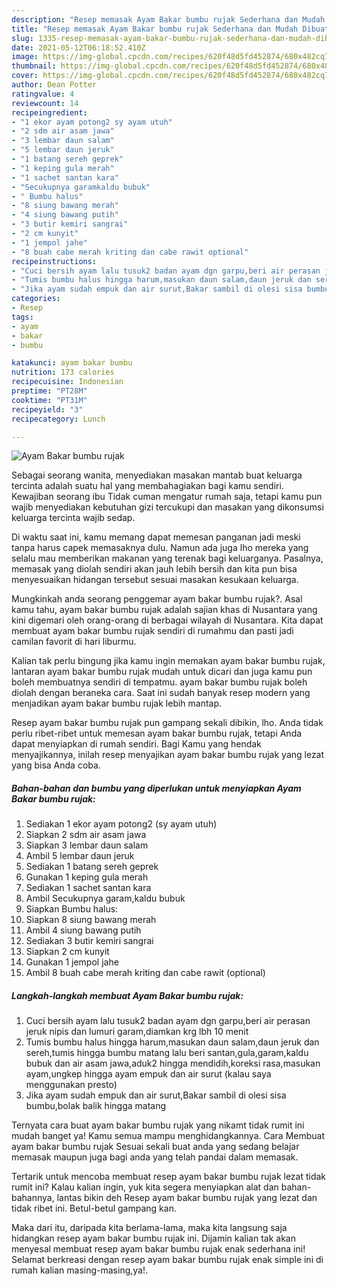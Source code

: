 ```yaml
---
description: "Resep memasak Ayam Bakar bumbu rujak Sederhana dan Mudah Dibuat"
title: "Resep memasak Ayam Bakar bumbu rujak Sederhana dan Mudah Dibuat"
slug: 1335-resep-memasak-ayam-bakar-bumbu-rujak-sederhana-dan-mudah-dibuat
date: 2021-05-12T06:18:52.410Z
image: https://img-global.cpcdn.com/recipes/620f48d5fd452874/680x482cq70/ayam-bakar-bumbu-rujak-foto-resep-utama.jpg
thumbnail: https://img-global.cpcdn.com/recipes/620f48d5fd452874/680x482cq70/ayam-bakar-bumbu-rujak-foto-resep-utama.jpg
cover: https://img-global.cpcdn.com/recipes/620f48d5fd452874/680x482cq70/ayam-bakar-bumbu-rujak-foto-resep-utama.jpg
author: Dean Potter
ratingvalue: 4
reviewcount: 14
recipeingredient:
- "1 ekor ayam potong2 sy ayam utuh"
- "2 sdm air asam jawa"
- "3 lembar daun salam"
- "5 lembar daun jeruk"
- "1 batang sereh geprek"
- "1 keping gula merah"
- "1 sachet santan kara"
- "Secukupnya garamkaldu bubuk"
- " Bumbu halus"
- "8 siung bawang merah"
- "4 siung bawang putih"
- "3 butir kemiri sangrai"
- "2 cm kunyit"
- "1 jempol jahe"
- "8 buah cabe merah kriting dan cabe rawit optional"
recipeinstructions:
- "Cuci bersih ayam lalu tusuk2 badan ayam dgn garpu,beri air perasan jeruk nipis dan lumuri garam,diamkan krg lbh 10 menit"
- "Tumis bumbu halus hingga harum,masukan daun salam,daun jeruk dan sereh,tumis hingga bumbu matang lalu beri santan,gula,garam,kaldu bubuk dan air asam jawa,aduk2 hingga mendidih,koreksi rasa,masukan ayam,ungkep hingga ayam empuk dan air surut (kalau saya menggunakan presto)"
- "Jika ayam sudah empuk dan air surut,Bakar sambil di olesi sisa bumbu,bolak balik hingga matang"
categories:
- Resep
tags:
- ayam
- bakar
- bumbu

katakunci: ayam bakar bumbu 
nutrition: 173 calories
recipecuisine: Indonesian
preptime: "PT28M"
cooktime: "PT31M"
recipeyield: "3"
recipecategory: Lunch

---
```



![Ayam Bakar bumbu rujak](https://img-global.cpcdn.com/recipes/620f48d5fd452874/680x482cq70/ayam-bakar-bumbu-rujak-foto-resep-utama.jpg)

Sebagai seorang wanita, menyediakan masakan mantab buat keluarga tercinta adalah suatu hal yang membahagiakan bagi kamu sendiri. Kewajiban seorang ibu Tidak cuman mengatur rumah saja, tetapi kamu pun wajib menyediakan kebutuhan gizi tercukupi dan masakan yang dikonsumsi keluarga tercinta wajib sedap.

Di waktu  saat ini, kamu memang dapat memesan panganan jadi meski tanpa harus capek memasaknya dulu. Namun ada juga lho mereka yang selalu mau memberikan makanan yang terenak bagi keluarganya. Pasalnya, memasak yang diolah sendiri akan jauh lebih bersih dan kita pun bisa menyesuaikan hidangan tersebut sesuai masakan kesukaan keluarga. 



Mungkinkah anda seorang penggemar ayam bakar bumbu rujak?. Asal kamu tahu, ayam bakar bumbu rujak adalah sajian khas di Nusantara yang kini digemari oleh orang-orang di berbagai wilayah di Nusantara. Kita dapat membuat ayam bakar bumbu rujak sendiri di rumahmu dan pasti jadi camilan favorit di hari liburmu.

Kalian tak perlu bingung jika kamu ingin memakan ayam bakar bumbu rujak, lantaran ayam bakar bumbu rujak mudah untuk dicari dan juga kamu pun boleh membuatnya sendiri di tempatmu. ayam bakar bumbu rujak boleh diolah dengan beraneka cara. Saat ini sudah banyak resep modern yang menjadikan ayam bakar bumbu rujak lebih mantap.

Resep ayam bakar bumbu rujak pun gampang sekali dibikin, lho. Anda tidak perlu ribet-ribet untuk memesan ayam bakar bumbu rujak, tetapi Anda dapat menyiapkan di rumah sendiri. Bagi Kamu yang hendak menyajikannya, inilah resep menyajikan ayam bakar bumbu rujak yang lezat yang bisa Anda coba.

<!--inarticleads1-->

##### Bahan-bahan dan bumbu yang diperlukan untuk menyiapkan Ayam Bakar bumbu rujak:

1. Sediakan 1 ekor ayam potong2 (sy ayam utuh)
1. Siapkan 2 sdm air asam jawa
1. Siapkan 3 lembar daun salam
1. Ambil 5 lembar daun jeruk
1. Sediakan 1 batang sereh geprek
1. Gunakan 1 keping gula merah
1. Sediakan 1 sachet santan kara
1. Ambil Secukupnya garam,kaldu bubuk
1. Siapkan  Bumbu halus:
1. Siapkan 8 siung bawang merah
1. Ambil 4 siung bawang putih
1. Sediakan 3 butir kemiri sangrai
1. Siapkan 2 cm kunyit
1. Gunakan 1 jempol jahe
1. Ambil 8 buah cabe merah kriting dan cabe rawit (optional)




<!--inarticleads2-->

##### Langkah-langkah membuat Ayam Bakar bumbu rujak:

1. Cuci bersih ayam lalu tusuk2 badan ayam dgn garpu,beri air perasan jeruk nipis dan lumuri garam,diamkan krg lbh 10 menit
1. Tumis bumbu halus hingga harum,masukan daun salam,daun jeruk dan sereh,tumis hingga bumbu matang lalu beri santan,gula,garam,kaldu bubuk dan air asam jawa,aduk2 hingga mendidih,koreksi rasa,masukan ayam,ungkep hingga ayam empuk dan air surut (kalau saya menggunakan presto)
1. Jika ayam sudah empuk dan air surut,Bakar sambil di olesi sisa bumbu,bolak balik hingga matang




Ternyata cara buat ayam bakar bumbu rujak yang nikamt tidak rumit ini mudah banget ya! Kamu semua mampu menghidangkannya. Cara Membuat ayam bakar bumbu rujak Sesuai sekali buat anda yang sedang belajar memasak maupun juga bagi anda yang telah pandai dalam memasak.

Tertarik untuk mencoba membuat resep ayam bakar bumbu rujak lezat tidak rumit ini? Kalau kalian ingin, yuk kita segera menyiapkan alat dan bahan-bahannya, lantas bikin deh Resep ayam bakar bumbu rujak yang lezat dan tidak ribet ini. Betul-betul gampang kan. 

Maka dari itu, daripada kita berlama-lama, maka kita langsung saja hidangkan resep ayam bakar bumbu rujak ini. Dijamin kalian tak akan menyesal membuat resep ayam bakar bumbu rujak enak sederhana ini! Selamat berkreasi dengan resep ayam bakar bumbu rujak enak simple ini di rumah kalian masing-masing,ya!.

